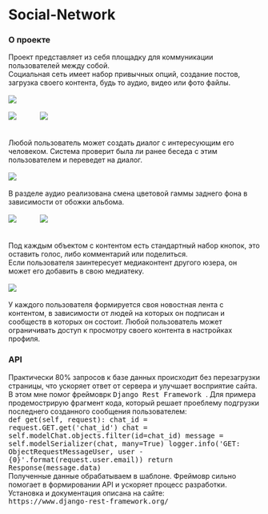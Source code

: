 # Social-Network
<h3>О проекте</h3>
Проект представляет из себя площадку для коммуникации пользователей между собой.<br>
Социальная сеть имеет набор привычных опций, создание постов, загрузка своего контента, будь то аудио, видео или фото файлы.
<br>
<br>
<img src="screenshots/добавление_фото.png">
<br>
<br>
<div><img src="screenshots/галлерея.jpg">&nbsp&nbsp&nbsp&nbsp&nbsp&nbsp&nbsp&nbsp&nbsp&nbsp&nbsp&nbsp<img src="screenshots/пост.jpg"></div>
<br>
<br>
Любой пользователь может создать диалог с интересующим его человеком. Система проверит была ли ранее беседа с этим пользователем и переведет на диалог.
<br>
<br>
<img src="screenshots/чат.jpg">
<br>
<br>
В разделе аудио реализована смена цветовой гаммы заднего фона в зависимости от обожки альбома.
<br>
<br>
<div><img src="screenshots/аудио1.jpg">&nbsp&nbsp&nbsp&nbsp&nbsp&nbsp&nbsp&nbsp&nbsp&nbsp&nbsp&nbsp<img src="screenshots/аудио2.jpg"></div>
<br>
<br>
Под каждым объектом с контентом есть стандартный набор кнопок, это оставить голос, либо комментарий или поделиться.<br>
Если пользователя заинтересует медиаконтент другого юзера, он может его добавить в свою медиатеку.
<br>
<br>
<img src="screenshots/like_comment.jpg">
<br>
<br>
У каждого пользователя формируется своя новостная лента с контентом, в зависимости от людей на которых он подписан и сообществ в которых он состоит. Любой пользователь может ограничивать доступ к просмотру своего контента в настройках профиля.
<h3>API</h3>
Практически 80% запросов к базе данных происходит без перезагрузки страницы, что ускоряет ответ от сервера и улучшает восприятие сайта.
В этом мне помог фреймоврк <kbd> Django Rest Framework </kbd>.
Для примера продемострирую фрагмент кода, который решает проеблему подгрузки последнего созданного сообщения пользователем:<br>
<kbd>
    def get(self, request):
        chat_id = request.GET.get('chat_id')
        chat = self.modelChat.objects.filter(id=chat_id)
        message = self.modelSerializer(chat, many=True)
        logger.info('GET: ObjectRequestMessageUser, user - {0}'.format(request.user.email))
        return Response(message.data) 
</kbd>
<br>
Полученные данные обрабатываем в шаблоне. Фреймовр сильно помогает в формировании API и ускоряет процесс разработки.<br>
Установка и документация описана на сайте: <br><kbd> https://www.django-rest-framework.org/ </kbd><br>

